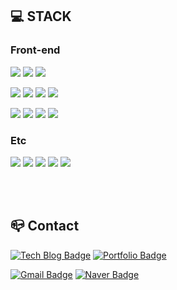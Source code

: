 ## 💻 STACK

### Front-end

[![](https://img.shields.io/badge/Javascript-F7DF1E?style=flat-square&logo=JavaScript&logoColor=black)](#)
[![](https://img.shields.io/badge/Typescript-3178C6?style=flat-square&logo=TypeScript&logoColor=white)](#)
[![](https://img.shields.io/badge/Three.js-000000?style=flat-square&logo=Three.js&logoColor=white)](#)

[![](https://img.shields.io/badge/HTML5-E34F26?style=flat-square&logo=HTML5&logoColor=white)](#)
[![](https://img.shields.io/badge/CSS3-1572B6?style=flat-square&logo=CSS3&logoColor=white)](#)
[![](https://img.shields.io/badge/Sass-CC6699?style=flat-square&logo=Sass&logoColor=white)](#)
[![](https://img.shields.io/badge/Tailwind-06B6D4?style=flat-square&logo=TailwindCSS&logoColor=white)](#)

[![](https://img.shields.io/badge/React-61DAFB?style=flat-square&logo=React&logoColor=black)](#)
[![](https://img.shields.io/badge/Redux-764ABC?style=flat-square&logo=Redux&logoColor=white)](#)
[![](https://img.shields.io/badge/Next.js-000000?style=flat-square&logo=Next.js&logoColor=white)](#)
[![](https://img.shields.io/badge/styled_components-DB7093?style=flat-square&logo=styled-components&logoColor=white)](#)

### Etc

[![](https://img.shields.io/badge/Node.js-339933?style=flat-square&logo=Node.js&logoColor=white)](#)
[![](https://img.shields.io/badge/Spring_Boot-6DB33F?style=flat-square&logo=springboot&logoColor=white)](#)
[![](https://img.shields.io/badge/Python-3776AB?style=flat-square&logo=Python&logoColor=white)](#)
[![](https://img.shields.io/badge/MongoDB-47A248?style=flat-square&logo=MongoDB&logoColor=white)](#)
[![](https://img.shields.io/badge/MySQL-4479A1?style=flat-square&logo=MySQL&logoColor=white)](#)

<br/><br/>

## 📪 Contact

[![Tech Blog Badge](http://img.shields.io/badge/-Tech%20blog-black?style=flat-square&logo=github&link=https://rheeeuro.github.io/TIL/)](https://rheeeuro.github.io)
[![Portfolio Badge](http://img.shields.io/badge/-Portfolio-319795?style=flat-square&logo=chakraui&logoColor=white&link=https://portfolio-rheeeuro.vercel.app)](https://portfolio-rheeeuro.vercel.app)

[![Gmail Badge](https://img.shields.io/badge/-Gmail-d14836?style=flat-square&logo=Gmail&logoColor=white&link=mailto:rheeeuro@gmail.com)](mailto:rheeeuro@gmail.com)
[![Naver Badge](https://img.shields.io/badge/-Naver-03C75A?style=flat-square&logo=Naver&logoColor=white&link=mailto:eurohand@naver.com)](mailto:eurohand@naver.com)
